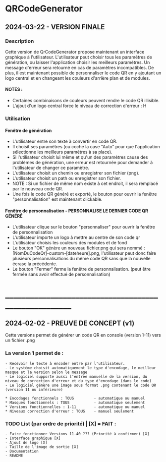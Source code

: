 # QRCodeGenerator

## 2024-03-22 - VERSION FINALE
### Description
Cette version de QrCodeGenerator propose maintenant un interface graphique à l'utilisateur.
L'utilisateur peut choisir tous les paramètres de génération, ou laisser l'application choisir les meilleurs paramètres.
Un message d'erreur sera retourné en cas de paramètres incompatibles.
De plus, il est maintenant possible de personnaliser le code QR en y ajoutant un logo central et en changeant les couleurs d'arrière plan et de modules.
#### NOTES : 
- Certaines combinaisons de couleurs peuvent rendre le code QR illisible.
- L'ajout d'un logo central force le niveau de correction d'erreur : H


### Utilisation
#### Fenêtre de génération
-  L'utilisateur entre son texte à convertir en code QR.
-  Il choisit ses paramètres (ou coche la case "Auto" pour que l'application sélectionne les meilleurs paramètres à sa place).
-  Si l'utilisateur choisit lui même et qu'un des paramètres cause des problèmes de génération, une erreur est retournée pour demander à l'utilisateur de changer ce paramètre.
-  L'utilisateur choisit un chemin ou enregistrer son fichier (png).
-  L'utilisateur choisit un path ou enregistrer son fichier.
-  NOTE : Si un fichier de même nom existe à cet endroit, il sera remplacé par le nouveau code QR.
-  Une fois le code QR généré et exporté, le bouton pour ouvrir la fenêtre "personnalisation" est maintenant clickable.

#### Fenêtre de personnalisation - PERSONNALISE LE DERNIER CODE QR GÉNÉRÉ
-  L'utilisateur clique sur le bouton "personnaliser" pour ouvrir la fenêtre de personnalisation
-  L'utilisateur importe un logo à mettre au centre de son code qr
-  L'utilisateur choisis les couleurs des modules et de fond
-  Le bouton "OK" génère un nouveau fichier.png qui sera nommé : [NomDuCodeQr]-custom-[dateheure].png, l'utilisateur peut donc faire plusieurs personnalisations du même code QR sans que la nouvelle écrase la précédente.
-  Le bouton "Fermer" ferme la fenêtre de personnalisation. (peut être fermée sans avoir effectué de personnalisation)
   
# _____________________________________________________


## 2024-02-02 - PREUVE DE CONCEPT (v1)
Cette versions permet de générer un code QR en console (version 1-11) vers un fichier .png 

### La version 1 permet de :
    
    - Recevoir le texte à encoder entré par l'utilisateur.
    - Le système choisit automatiquement le type d'encodage, le meilleur masque et la version selon le message
    - Le logiciel supporte aussi l'entrée manuelle de la version, du niveau de correction d'erreur et du type d'encodage (dans le code)
    - Le logiciel génère une image sous format .png contenant le code QR (version 11 ou inférieure)
    
    * Encodages fonctionnels : TOUS         - automatique ou manuel  
    * Masques fonctionnels : TOUS           - automatique seulement  
    * Versions fonctionnelles : 1-11        - automatique ou manuel  
    * Niveaux correction d'erreur : TOUS    - manuel seulement  

### TODO List (par ordre de priorité)  |  [X] = FAIT :

    - Faire fonctionner Versions 11-40 ??? (Priorité à confirmer) [X]
    - Interface graphique [X]
    - Ajout de logo [X]
    - Taille de l'image de sortie [X]
    - Documentation
    - README



   




